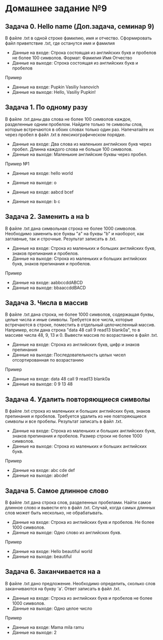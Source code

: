 # Домашнее задание №9

## Задача 0. Hello name (Доп.задача, семинар 9)

В файле .txt в одной строке фамилию, имя и отчество. Сформировать файл  приветствие .txt, где останутся имя и фамилия 
- Данные на входе: Строка состоящая из английских букв и пробелов не более  100 символов. Формат: Фамилия Имя Отчество 
- Данные на выходе: Строка состоящая из английских букв и пробелов 

Пример
- Данные на входе: Pupkin Vasiliy Ivanovich 
- Данные на выходе: Hello, Vasiliy Pupkin!

## Задача 1. По одному разу

В файле .txt даны два слова не более 100 символов каждое, разделенные одним пробелом. Найдите только те символы слов, которые встречаются в обоих словах только один раз. Напечатайте их через пробел в файл .txt в лексикографическом порядке.

- Данные на входе: Два слова из маленьких английских букв через пробел. Длинна каждого слова не больше 100 символов.
- Данные на выходе: Маленькие английские буквы через пробел.

Пример №1
- Данные на входе: hello world
- Данные на выходе: o

- Данные на входе: aabcd bcef
- Данные на выходе: b c

## Задача 2. Заменить a на b

В файле .txt дана символьная строка не более 1000 символов. Необходимо заменить все буквы "а" на буквы "b" и наоборот, как заглавные, так и строчные. Результат записать в .txt.

- Данные на входе: Строка из маленьких и больших английских букв, знаков препинания и пробелов.
- Данные на выходе: Строка из маленьких и больших английских букв, знаков препинания и пробелов.

Пример
- Данные на входе: aabbccddABCD
- Данные на выходе: bbaaccddBACD

## Задача 3. Числа в массив

В файле .txt дана строка, не более 1000 символов, содержащая буквы, целые числа и иные символы. Требуется все числа, которые встречаются в строке, поместить в отдельный целочисленный массив. Например, если дана строка "data 48 call 9 read13 blank0a", то в массиве числа 48, 9, 13 и 0. Вывести массив по возрастанию в файл .txt.

- Данные на входе: Строка из английских букв, цифр и знаков препинания
- Данные на выходе: Последовательность целых чисел отсортированная по возрастанию

Пример
- Данные на входе: data 48 call 9 read13 blank0a
- Данные на выходе: 0 9 13 48

## Задача 4. Удалить повторяющиеся символы

В файле .txt строка из маленьких и больших английских букв, знаков препинания и пробелов. Требуется удалить из нее повторяющиеся символы и все пробелы. Результат записать в файл .txt.

- Данные на входе: Строка из маленьких и больших английских букв, знаков препинания и пробелов. Размер строки не более 1000 символов.
- Данные на выходе: Строка из маленьких и больших английских букв.

Пример
- Данные на входе: abc cde def
- Данные на выходе: abcdef

## Задача 5. Самое длинное слово

В файле .txt дана строка слов, разделенных пробелами. Найти самое длинное слово и вывести его в файл .txt. Случай, когда самых длинных слов может быть несколько, не обрабатывать.

- Данные на входе: Строка из английских букв и пробелов. Не более 1000 символов.
- Данные на выходе: Одно слово из английских букв.

Пример
- Данные на входе: Hello beautiful world
- Данные на выходе: beautiful

## Задача 6. Заканчивается на a

В файле .txt дано предложение. Необходимо определить, сколько слов заканчиваются на букву 'а'. Ответ записать в файл .txt.
- Данные на входе: Строка из английских букв и пробелов не более 1000 символов.
- Данные на выходе: Одно целое число

Пример
- Данные на входе: Mama mila ramu
- Данные на выходе: 2
